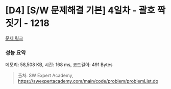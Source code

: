 # [D4] [S/W 문제해결 기본] 4일차 - 괄호 짝짓기 - 1218 

[문제 링크](https://swexpertacademy.com/main/code/problem/problemDetail.do?contestProbId=AV14eWb6AAkCFAYD) 

### 성능 요약

메모리: 58,508 KB, 시간: 168 ms, 코드길이: 491 Bytes



> 출처: SW Expert Academy, https://swexpertacademy.com/main/code/problem/problemList.do
